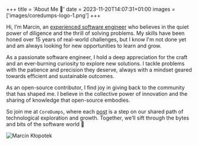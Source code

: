 +++
title = 'About Me 👋'
date = 2023-11-20T14:07:31+01:00
images = ['images/coredumps-logo-1.png']
+++


Hi, I’m Marcin, an [experienced software engineer](https://www.linkedin.com/in/marcinklopotek/) who believes in the quiet power of diligence and the thrill of solving problems. My skills have been honed over 15 years of real-world challenges, but I know I'm not done yet and am always looking for new opportunities to learn and grow.

As a passionate software engineer, I hold a deep appreciation for the craft and an ever-burning curiosity to explore new solutions. I tackle problems with the patience and precision they deserve, always with a mindset geared towards efficient and sustainable outcomes.

As an open-source contributor, I find joy in giving back to the community that has shaped me. I believe in the collective power of innovation and the sharing of knowledge that open-source embodies.

So join me at `CoreDumps`, where each [post](/posts) is a step on our shared path of technological exploration and growth. Together, we’ll sift through the bytes and bits of the software world :rocket:

![Marcin Kłopotek](/images/me2.jpg)
